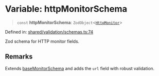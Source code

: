 # Variable: httpMonitorSchema

> `const` **httpMonitorSchema**: `ZodObject`\<[`HttpMonitor`](../type-aliases/HttpMonitor.md)\>

Defined in: [shared/validation/schemas.ts:74](https://github.com/Nick2bad4u/Uptime-Watcher/blob/8a1973382d5fe14c52996ecda381894eb7ecd4a6/shared/validation/schemas.ts#L74)

Zod schema for HTTP monitor fields.

## Remarks

Extends [baseMonitorSchema](baseMonitorSchema.md) and adds the `url` field with robust validation.
